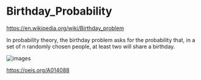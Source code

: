 # Birthday_Probability

https://en.wikipedia.org/wiki/Birthday_problem

In probability theory, the birthday problem asks for the probability that, 
in a set of n randomly chosen people, at least two will share a birthday.

![images](https://user-images.githubusercontent.com/75379917/164186607-608379a9-8aef-424e-b0a3-604770b99b4a.png)

https://oeis.org/A014088

